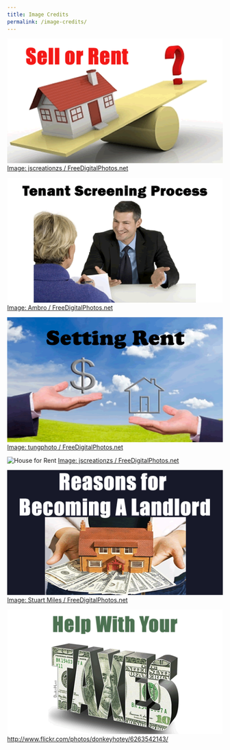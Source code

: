 ```yaml
---
title: Image Credits
permalink: /image-credits/
---
```


![Sell vs Rent](/images/sell-or-rent-your-home.gif)
<a href="http://www.freedigitalphotos.net/images/view_photog.php?photogid=1152">Image: jscreationzs / FreeDigitalPhotos.net</a>

![Tenant Screening](/images/tenant_screening.gif)
<a href="http://www.freedigitalphotos.net/images/view_photog.php?photogid=1499">Image: Ambro / FreeDigitalPhotos.net</a>

![Setting Rent](/images/setting_rent.gif)
<a href="http://www.freedigitalphotos.net/images/view_photog.php?photogid=1708">Image: tungphoto / FreeDigitalPhotos.net</a>

![House for Rent](/images/houst_for_rent.jpg)
<a href="http://www.freedigitalphotos.net/images/view_photog.php?photogid=1152">Image: jscreationzs / FreeDigitalPhotos.net</a>

![Reasons for Becoming a Landlord](/images/reasons-for-becoming-a-landlord.gif)
<a href="http://www.freedigitalphotos.net/images/view_photog.php?photogid=2664">Image: Stuart Miles / FreeDigitalPhotos.net</a>

![Help with Your Taxes](/images/help_with_your_taxes.gif)
<http://www.flickr.com/photos/donkeyhotey/6263542143/>
